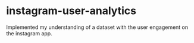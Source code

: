 # instagram-user-analytics
Implemented my understanding of a dataset with the user engagement on the instagram app.
